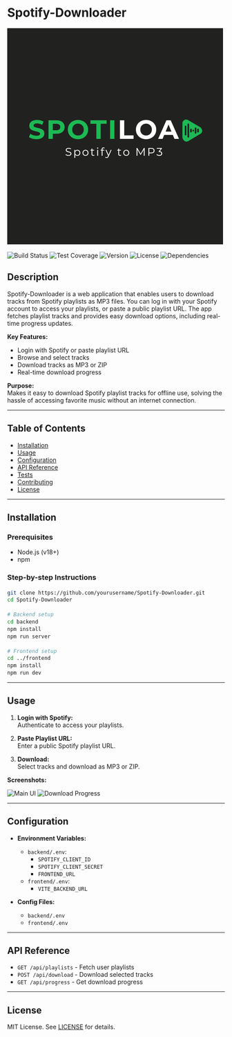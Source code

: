 # Spotify-Downloader

![Logo](frontend/public/logo.png)

![Build Status](https://img.shields.io/github/workflow/status/yourusername/Spotify-Downloader/CI)
![Test Coverage](https://img.shields.io/codecov/c/github/yourusername/Spotify-Downloader)
![Version](https://img.shields.io/github/package-json/v/yourusername/Spotify-Downloader)
![License](https://img.shields.io/github/license/yourusername/Spotify-Downloader)
![Dependencies](https://img.shields.io/david/yourusername/Spotify-Downloader)

## Description

Spotify-Downloader is a web application that enables users to download tracks from Spotify playlists as MP3 files. You can log in with your Spotify account to access your playlists, or paste a public playlist URL. The app fetches playlist tracks and provides easy download options, including real-time progress updates.

**Key Features:**
- Login with Spotify or paste playlist URL
- Browse and select tracks
- Download tracks as MP3 or ZIP
- Real-time download progress

**Purpose:**  
Makes it easy to download Spotify playlist tracks for offline use, solving the hassle of accessing favorite music without an internet connection.

---

## Table of Contents

- [Installation](#installation)
- [Usage](#usage)
- [Configuration](#configuration)
- [API Reference](#api-reference)
- [Tests](#tests)
- [Contributing](#contributing)
- [License](#license)

---

## Installation

### Prerequisites

- Node.js (v18+)
- npm

### Step-by-step Instructions

```bash
git clone https://github.com/yourusername/Spotify-Downloader.git
cd Spotify-Downloader

# Backend setup
cd backend
npm install
npm run server

# Frontend setup
cd ../frontend
npm install
npm run dev
```

---

## Usage

1. **Login with Spotify:**  
   Authenticate to access your playlists.

2. **Paste Playlist URL:**  
   Enter a public Spotify playlist URL.

3. **Download:**  
   Select tracks and download as MP3 or ZIP.

**Screenshots:**

![Main UI](frontend/public/screenshot-main.png)
![Download Progress](frontend/public/screenshot-progress.png)

---

## Configuration

- **Environment Variables:**
  - `backend/.env`:  
    - `SPOTIFY_CLIENT_ID`
    - `SPOTIFY_CLIENT_SECRET`
    - `FRONTEND_URL`
  - `frontend/.env`:  
    - `VITE_BACKEND_URL`

- **Config Files:**  
  - `backend/.env`
  - `frontend/.env`

---

## API Reference

- `GET /api/playlists` - Fetch user playlists
- `POST /api/download` - Download selected tracks
- `GET /api/progress` - Get download progress

---

## License

MIT License. See [LICENSE](LICENSE) for details.
